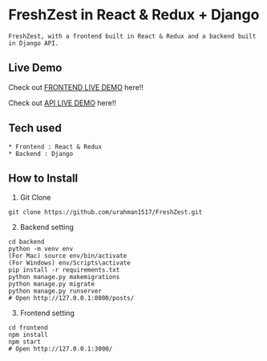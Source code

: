 # FreshZest in React & Redux + Django

```
FreshZest, with a frontend built in React & Redux and a backend built in Django API.
```

## Live Demo

Check out [FRONTEND LIVE DEMO](https://fresh-zest-frontend.herokuapp.com/) here!!

Check out [API LIVE DEMO](https://fresh-zest-backend.herokuapp.com/) here!!

## Tech used

```
* Frontend : React & Redux
* Backend : Django
```

## How to Install

1. Git Clone

```
git clone https://github.com/urahman1517/FreshZest.git
```

2. Backend setting

```
cd backend
python -m venv env
(For Mac) source env/bin/activate
(For Windows) env/Scripts\activate
pip install -r requirements.txt
python manage.py makemigrations
python manage.py migrate
python manage.py runserver
# Open http://127.0.0.1:8000/posts/
```

3. Frontend setting

```
cd frontend
npm install
npm start
# Open http://127.0.0.1:3000/
```
